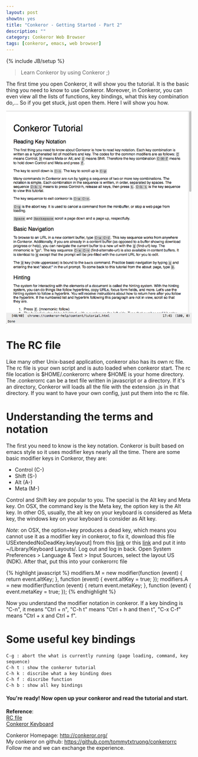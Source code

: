 ```yaml
---
layout: post
showtn: yes
title: "Conkeror - Getting Started - Part 2"
description: ""
category: Conkeror Web Browser
tags: [conkeror, emacs, web browser]
---
```

{% include JB/setup %}

> Learn Conkeror by using Conkeror ;)

The first time you open Conkeror, it will show you the tutorial. It is the basic thing you need to know to use Conkeror. Moreover, in Conkeror, you can even view all the lists of functions, key bindings, what this key combination do,... So if you get stuck, just open them. Here I will show you how.

![Conkeror Tutorial](/files/2012-12-25-conkeror---getting-started---part-2/tutorial.png)

<!-- more -->

# The RC file

Like many other Unix-based application, conkeror also has its own rc file. The rc file is your own script and is auto loaded when conkeror start. The rc file location is $HOME/.conkerorrc where $HOME is your home directory. The .conkerorrc can be a text file written in javascript or a directory. If it's an directory, Conkeror will loads all the file with the extension .js in that directory. If you want to have your own config, just put them into the rc file.

# Understanding the terms and notation

The first you need to know is the key notation. Conkeror is built based on emacs style so it uses modifier keys nearly all the time. There are some basic modifier keys in Conkeror, they are:  
* Control (C-)
* Shift (S-)
* Alt (A-)
* Meta (M-)

Control and Shift key are popular to you. The special is the Alt key and Meta key. On OSX, the command key is the Meta key, the option key is the Alt key. In other OS, usually, the alt key on your keyboard is considered as Meta key, the windows key on your keyboard is consider as Alt key.

*Note*: on OSX, the option+key produces a dead key, which means you cannot use it as a modifier key in conkeror, to fix it, download this file USExtendedNoDeadKey.keylayout] from this [link](http://conkeror.org/Keyboard?action=AttachFile&do=view&target=USExtendedNoDeadKey.keylayout) or this [link](/files/2012-12-25-conkeror---getting-started---part-2/USExtendedNoDeadKey.keylayout) and put it into ~/Library/Keyboard Layouts/. Log out and log in back. Open System Preferences > Language & Text > Input Sources, select the layout US (NDK). After that, put this into your conkerorrc file

{% highlight javascript %}
modifiers.M = new modifier(function (event) { return event.altKey; },
                           function (event) { event.altKey = true; });
modifiers.A = new modifier(function (event) { return event.metaKey; },
                           function (event) { event.metaKey = true; });
{% endhighlight %}

Now you understand the modifier notation in conkeror. If a key binding is "C-n", it means "Ctrl + n", "C-h t" means "Ctrl + h and then t", "C-x C-f" means "Ctrl + x and Ctrl + f".

# Some useful key bindings

    C-g : abort the what is currently running (page loading, command, key sequence)  
	C-h t : show the conkeror tutorial  
	C-h k : discribe what a key binding does  
	C-h f : discribe function  
	C-h b : show all key bindings

#### You're ready! Now open up your conkeror and read the tutorial and start.

**Reference**:  
[RC file](http://conkeror.org/ConkerorRC)  
[Conkeror Keyboard](http://conkeror.org/Keyboard)  

Conkeror Homepage: <http://conkeror.org/>  
My conkeror on github: <https://github.com/tommytxtruong/conkerorrc>  
Follow me and we can exchange the experience.

